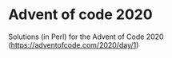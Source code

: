 # Advent of code 2020

Solutions (in Perl) for the Advent of Code 2020 (https://adventofcode.com/2020/day/1)

